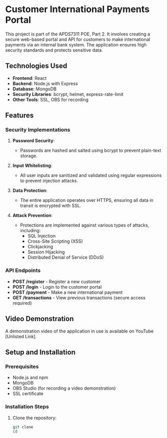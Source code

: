 # Customer International Payments Portal

This project is part of the APDS7311 POE, Part 2. It involves creating a secure web-based portal and API for customers to make international payments via an internal bank system. The application ensures high security standards and protects sensitive data.

## Technologies Used
- **Frontend**: React
- **Backend**: Node.js with Express
- **Database**: MongoDB
- **Security Libraries**: bcrypt, helmet, express-rate-limit
- **Other Tools**: SSL, OBS for recording

## Features

### Security Implementations
1. **Password Security**:
   - Passwords are hashed and salted using bcrypt to prevent plain-text storage.
   
2. **Input Whitelisting**:
   - All user inputs are sanitized and validated using regular expressions to prevent injection attacks.
   
3. **Data Protection**:
   - The entire application operates over HTTPS, ensuring all data in transit is encrypted with SSL.

4. **Attack Prevention**:
   - Protections are implemented against various types of attacks, including:
     - SQL Injection
     - Cross-Site Scripting (XSS)
     - Clickjacking
     - Session Hijacking
     - Distributed Denial of Service (DDoS)

### API Endpoints
- **POST /register** - Register a new customer
- **POST /login** - Login to the customer portal
- **POST /payment** - Make a new international payment
- **GET /transactions** - View previous transactions (secure access required)

## Video Demonstration
A demonstration video of the application in use is available on YouTube [Unlisted Link].

## Setup and Installation

### Prerequisites
- Node.js and npm
- MongoDB 
- OBS Studio (for recording a video demonstration)
- SSL certificate

### Installation Steps
1. Clone the repository:
   ```bash
   git clone 
   cd
